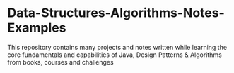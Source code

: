 # Data-Structures-Algorithms-Notes-Examples

This repository contains many projects and notes written while learning the core fundamentals and capabilities of Java, Design Patterns & Algorithms from books, courses and challenges  
